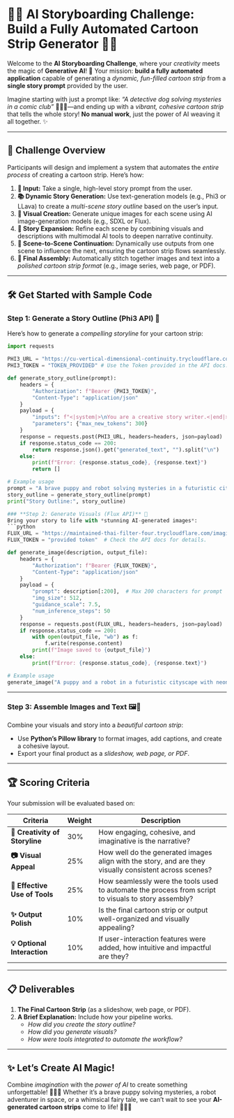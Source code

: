 # 🎨🤖 **AI Storyboarding Challenge: Build a Fully Automated Cartoon Strip Generator** 🤖🎨

Welcome to the **AI Storyboarding Challenge**, where your *creativity* meets the magic of **Generative AI**! 🌟 Your mission: **build a fully automated application** capable of generating a *dynamic, fun-filled cartoon strip* from a **single story prompt** provided by the user. 

Imagine starting with just a prompt like: *“A detective dog solving mysteries in a comic club”* 🕵️‍♂️🐶—and ending up with a *vibrant, cohesive cartoon strip* that tells the whole story! **No manual work**, just the power of AI weaving it all together. ✨

---

## 🚀 **Challenge Overview**

Participants will design and implement a system that automates the *entire process* of creating a cartoon strip. Here’s how:

1. **📝 Input:** Take a single, high-level story prompt from the user.
2. **📚 Dynamic Story Generation:** Use text-generation models (e.g., Phi3 or LLava) to create a *multi-scene story outline* based on the user’s input.
3. **🎨 Visual Creation:** Generate unique images for each scene using AI image-generation models (e.g., SDXL or Flux).
4. **🌟 Story Expansion:** Refine each scene by combining visuals and descriptions with multimodal AI tools to deepen narrative continuity.
5. **🔗 Scene-to-Scene Continuation:** Dynamically use outputs from one scene to influence the next, ensuring the cartoon strip flows seamlessly.
6. **📜 Final Assembly:** Automatically stitch together images and text into a *polished cartoon strip format* (e.g., image series, web page, or PDF).

---

## 🛠️ **Get Started with Sample Code**

### **Step 1: Generate a Story Outline (Phi3 API)** 📝
Here’s how to generate a *compelling storyline* for your cartoon strip:
```python
import requests

PHI3_URL = "https://cu-vertical-dimensional-continuity.trycloudflare.com/phi3/generate"
PHI3_TOKEN = "TOKEN_PROVIDED" # Use the Token provided in the API docs: https://github.com/adventofmultimodalai/resources/blob/main/api.md#phi3-api-guide

def generate_story_outline(prompt):
    headers = {
        "Authorization": f"Bearer {PHI3_TOKEN}",
        "Content-Type": "application/json"
    }
    payload = {
        "inputs": f"<|system|>\nYou are a creative story writer.<|end|>\n<|user|>\n{prompt}<|end|>\n<|assistant|>",
        "parameters": {"max_new_tokens": 300}
    }
    response = requests.post(PHI3_URL, headers=headers, json=payload)
    if response.status_code == 200:
        return response.json().get("generated_text", "").split("\n")
    else:
        print(f"Error: {response.status_code}, {response.text}")
        return []

# Example usage
prompt = "A brave puppy and robot solving mysteries in a futuristic city."
story_outline = generate_story_outline(prompt)
print("Story Outline:", story_outline)

### **Step 2: Generate Visuals (Flux API)** 🎨
Bring your story to life with *stunning AI-generated images*:
```python
FLUX_URL = "https://maintained-thai-filter-four.trycloudflare.com/imagine/generate"
FLUX_TOKEN = "provided token"  # Check the API docs for details.

def generate_image(description, output_file):
    headers = {
        "Authorization": f"Bearer {FLUX_TOKEN}",
        "Content-Type": "application/json"
    }
    payload = {
        "prompt": description[:200],  # Max 200 characters for prompt
        "img_size": 512,
        "guidance_scale": 7.5,
        "num_inference_steps": 50
    }
    response = requests.post(FLUX_URL, headers=headers, json=payload)
    if response.status_code == 200:
        with open(output_file, "wb") as f:
            f.write(response.content)
        print(f"Image saved to {output_file}")
    else:
        print(f"Error: {response.status_code}, {response.text}")

# Example usage
generate_image("A puppy and a robot in a futuristic cityscape with neon lights.", "scene_1.png")
```
---

### **Step 3: Assemble Images and Text** 🖼️📜
Combine your visuals and story into a *beautiful cartoon strip*:
- Use **Python’s Pillow library** to format images, add captions, and create a cohesive layout.
- Export your final product as a *slideshow, web page, or PDF*.

---

## 🏆 **Scoring Criteria**

Your submission will be evaluated based on:

| **Criteria**                | **Weight** | **Description**                                                                                       |
|-----------------------------|------------|-------------------------------------------------------------------------------------------------------|
| **🎨 Creativity of Storyline** | 30%        | How engaging, cohesive, and imaginative is the narrative?                                            |
| **📷 Visual Appeal**           | 25%        | How well do the generated images align with the story, and are they visually consistent across scenes?|
| **🤖 Effective Use of Tools**  | 25%        | How seamlessly were the tools used to automate the process from script to visuals to story assembly? |
| **✨ Output Polish**           | 10%        | Is the final cartoon strip or output well-organized and visually appealing?                          |
| **💡 Optional Interaction**    | 10%        | If user-interaction features were added, how intuitive and impactful are they?                       |

---

## 📋 **Deliverables**

1. **The Final Cartoon Strip** (as a slideshow, web page, or PDF).  
2. **A Brief Explanation:** Include how your pipeline works.  
   - *How did you create the story outline?*
   - *How did you generate visuals?*
   - *How were tools integrated to automate the workflow?*

---

## ✨ Let’s Create AI Magic!
Combine *imagination* with the *power of AI* to create something unforgettable! 🕵️‍♂️✨ Whether it’s a brave puppy solving mysteries, a robot adventurer in space, or a whimsical fairy tale, we can’t wait to see your **AI-generated cartoon strips** come to life! 🎨🚀🐶
